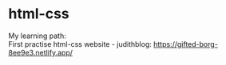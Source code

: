 # html-css
My learning path:<br>
First practise html-css website - judithblog: https://gifted-borg-8ee9e3.netlify.app/
